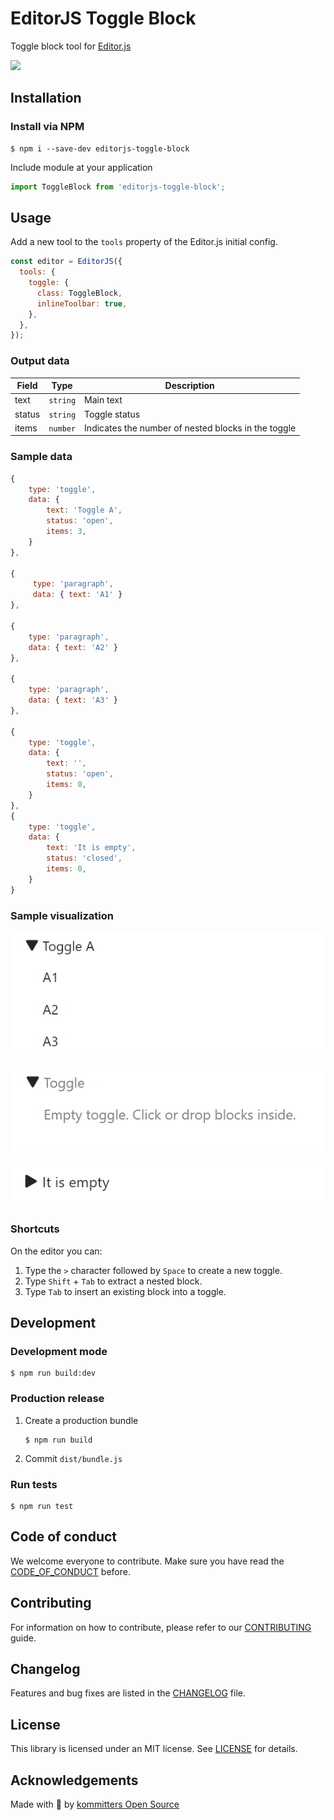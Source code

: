 # EditorJS Toggle Block

Toggle block tool for [Editor.js](https://editorjs.io/)

![](assets/demo_with_other_blocks.gif)

## Installation

### Install via NPM

```shell
$ npm i --save-dev editorjs-toggle-block
```

Include module at your application

```js
import ToggleBlock from 'editorjs-toggle-block';
```

## Usage

Add a new tool to the `tools` property of the Editor.js initial config.

```js
const editor = EditorJS({
  tools: {
    toggle: {
      class: ToggleBlock,
      inlineToolbar: true,
    },
  },
});
```

### Output data

| Field  | Type     | Description                                         |
| ------ | -------- | --------------------------------------------------- |
| text   | `string` | Main text                                           |
| status | `string` | Toggle status                                       |
| items  | `number` | Indicates the number of nested blocks in the toggle |

### Sample data

```js
{
    type: 'toggle',
    data: {
        text: 'Toggle A',
        status: 'open',
        items: 3,
    }
},

{
     type: 'paragraph',
     data: { text: 'A1' }
},

{
    type: 'paragraph',
    data: { text: 'A2' }
},

{
    type: 'paragraph',
    data: { text: 'A3' }
},

{
    type: 'toggle',
    data: {
        text: '',
        status: 'open',
        items: 0,
    }
},
{
    type: 'toggle',
    data: {
        text: 'It is empty',
        status: 'closed',
        items: 0,
    }
}
```

### Sample visualization

![](assets/first_sample.png)

![](assets/second_sample.png)

![](assets/third_sample.png)

### Shortcuts

On the editor you can:

1. Type the `>` character followed by `Space` to create a new toggle.
2. Type `Shift` + `Tab` to extract a nested block.
3. Type `Tab` to insert an existing block into a toggle.

## Development

### Development mode

```shell
$ npm run build:dev
```

### Production release

1. Create a production bundle
   ```shell
   $ npm run build
   ```
2. Commit `dist/bundle.js`

### Run tests

```shell
$ npm run test
```

## Code of conduct

We welcome everyone to contribute. Make sure you have read the [CODE_OF_CONDUCT][coc] before.

## Contributing

For information on how to contribute, please refer to our [CONTRIBUTING][contributing] guide.

## Changelog

Features and bug fixes are listed in the [CHANGELOG][changelog] file.

## License

This library is licensed under an MIT license. See [LICENSE][license] for details.

## Acknowledgements

Made with 💙 by [kommitters Open Source](https://kommit.co)

[license]: https://github.com/kommitters/editorjs-toggle-block/blob/main/LICENSE
[coc]: https://github.com/kommitters/editorjs-toggle-block/blob/main/CODE_OF_CONDUCT.md
[changelog]: https://github.com/kommitters/editorjs-toggle-block/blob/main/CHANGELOG.md
[contributing]: https://github.com/kommitters/editorjs-toggle-block/blob/main/CONTRIBUTING.md
